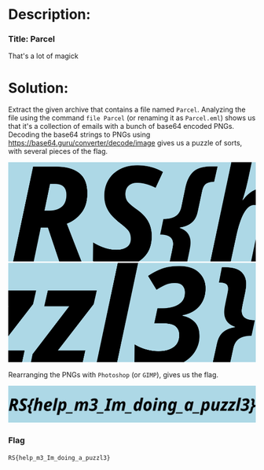 # Description:

### Title: Parcel

That's a lot of magick

# Solution:

Extract the given archive that contains a file named `Parcel`. Analyzing the file using the command `file Parcel` (or renaming it as `Parcel.eml`) shows us that it's a collection of emails with a bunch of base64 encoded PNGs. Decoding the base64 strings to PNGs using https://base64.guru/converter/decode/image gives us a puzzle of sorts, with several pieces of the flag.

![black-tul1p](/RITSEC-2021/forensics/Parcel/solve/8.png)
![black-tul1p](/RITSEC-2021/forensics/Parcel/solve/3.png)

Rearranging the PNGs with `Photoshop` (or `GIMP`), gives us the flag.

![black-tul1p](/RITSEC-2021/forensics/Parcel/solve/flag.png)

### Flag

`RS{help_m3_Im_doing_a_puzzl3}`
